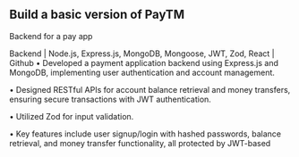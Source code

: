 
## Build a basic version of PayTM
Backend for a pay app

 Backend | Node.js, Express.js, MongoDB, Mongoose, JWT, Zod, React | Github
• Developed a payment application backend using Express.js and MongoDB, implementing user authentication and
account management.

• Designed RESTful APIs for account balance retrieval and money transfers, ensuring secure transactions with JWT
authentication.

• Utilized Zod for input validation.

• Key features include user signup/login with hashed passwords, balance retrieval, and money transfer functionality,
all protected by JWT-based
